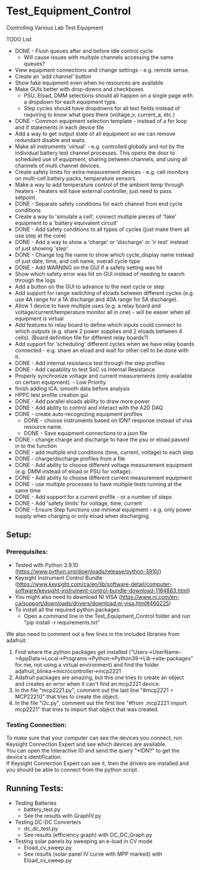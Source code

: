 # Test_Equipment_Control
Controlling Various Lab Test Equipment

TODO List
 - DONE - Flush queues after and before idle control cycle
	- Will cause issues with multiple channels accessing the same queues?
 - View equipment connections and change settings - e.g. remote sense.
 - Create an 'add channel' button
 - Show fake equipment even when no resources are available
 - Make GUIs better with drop-downs and checkboxes
    - PSU, Eload, DMM selections should all happen on a single page with a dropdown for each equipment type.
	- Step cycles should have dropdowns for all text fields instead of requiring to know what goes there (voltage_v, current_a, etc.)
 - DONE - Common equipment selection template - instead of a for loop and if statements in each device file
 - Add a way to get output state of all equipment so we can remove redundant disable and waits.
 - Make all instruments 'virtual' - e.g. controlled globally and not by the individual battery test channel processes. This opens the door to scheduled use of equipment, sharing between channels, and using all channels of multi channel devices.
 - Create safety limits for extra measurement devices - e.g. cell monitors on multi-cell battery packs, temperature sensors.
 - Make a way to add temperature control of the ambient temp through heaters - heaters will have external controller, just need to pass setpoint.
 - DONE - Separate safety conditions for each channel from end cycle conditions
 - Create a way to 'simulate a cell', connect multiple pieces of 'fake' equipment to a 'battery equivalent circuit'
 - DONE - Add safety conditions to all types of cycles (just make them all use step at the core)
 - DONE - Add a way to show a 'charge' or 'discharge' or 'ir test' instead of just showing 'step'
 - DONE - Change log file name to show which cycle_display name instead of just date, time, and cell name, overall cycle type
 - DONE - Add WARNING on the GUI if a safety setting was hit
 - Show which safety error was hit on GUI instead of needing to search through the logs
 - Add a button on the GUI to advance to the next cycle or step
 - Add support for range switching of eloads between different cycles (e.g. use 4A range for a 1A discharge and 40A range for 5A discharge).
 - Allow 1 device to have multiple uses (e.g. a relay board and voltage/current/temperature monitor all in one) - will be easier when all equipment is virtual
 - Add features to relay board to define which inputs could connect to which outputs (e.g. share 2 power supplies and 2 eloads between 4 cells). (Board definition file for different relay boards?)
 - Add support for 'scheduling' different cycles when we have relay boards connected - e.g. share an eload and wait for other cell to be done with it.
 - DONE - Add internal resistance test through the step profiles
 - DONE - Add capability to test SoC vs Internal Resistance
 - Properly synchronize voltage and current measurements (only available on certain equipment). - Low Priority
 - finish adding ICA: smooth data before analysis
 - HPPC test profile creation gui
 - DONE - Add parallel eloads ability to draw more power
 - DONE - Add ability to control and interact with the A2D DAQ
 - DONE - create auto-recognizing equipment profiles
      - DONE - choose instruments based on IDN? response instead of visa resource name.
      - DONE - Save equipment connections to a json file
 - DONE - change charge and discharge to have the psu or eload passed in to the function
 - DONE - add multiple end conditions (time, current, voltage) to each step
 - DONE - charge/discharge profiles from a file
 - DONE - Add ability to choose different voltage measurement equipment (e.g. DMM instead of eload or PSU for voltage).
 - DONE - Add ability to choose different current measurement equipment
 - DONE - use multiple processes to have multiple tests running at the same time
 - DONE - Add support for a current profile - or a number of steps
 - DONE - Add 'safety limits' for voltage, time, current
 - DONE - Ensure Step functions use minimal equipment - e.g. only power supply when charging or only eload when discharging.


## Setup:
### Prerequisites:
 - Tested with Python 3.9.10 (https://www.python.org/downloads/release/python-3910/)
 - Keysight Instrument Control Bundle (https://www.keysight.com/ca/en/lib/software-detail/computer-software/keysight-instrument-control-bundle-download-1184883.html)
 - You might also need to download NI VISA (https://www.ni.com/en-ca/support/downloads/drivers/download.ni-visa.html#460225)
 - To install all the required python packages
    - Open a command line in the Test_Equipment_Control folder and run "pip install -r requirements.txt"

We also need to comment out a few lines in the included libraries from adafruit.  
1. Find where the python packages get installed ("Users->UserName->AppData->Local->Programs->Python->Python39->Lib->site-packages" for me, not using a virtual environment) and find the folder adafruit_blinka->microcontroller->mcp2221  
2. Adafruit packages are amazing, but this one tries to create an object and creates an error when it can't find an mcp2221 device.  
3. In the file "mcp2221.py", comment out the last line "#mcp2221 = MCP2221()" that tries to create the object.  
4. In the file "i2c.py", comment out the first line "#from .mcp2221 import mcp2221" that tries to import that object that was created.  

### Testing Connection:
To make sure that your computer can see the devices you connect, run Keysight Connection Expert and see which devices are available.  
You can open the Interactive IO and send the query "\*IDN?" to get the device's identification.  
If Keysight Connection Expert can see it, then the drivers are installed and you should be able to connect from the python script.  
	
## Running Tests:
 - Testing Batteries  
    - battery_test.py  
    - See the results with GraphIV.py   
 - Testing DC-DC Converters  
    - dc_dc_test.py  
    - See results (efficiency graph) with DC_DC_Graph.py  
 - Testing solar panels by sweeping an e-load in CV mode  
    - Eload_cv_sweep.py  
    - See results (solar panel IV curve with MPP marked) with Eload_cv_sweep.py  
